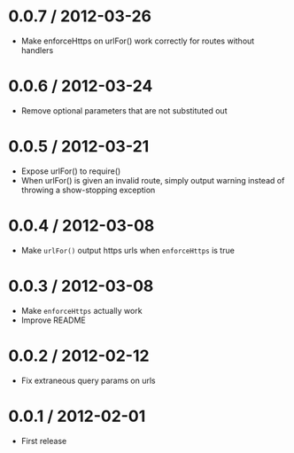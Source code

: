 0.0.7 / 2012-03-26
==================
  * Make enforceHttps on urlFor() work correctly for routes without handlers

0.0.6 / 2012-03-24
==================
  * Remove optional parameters that are not substituted out

0.0.5 / 2012-03-21
==================
  * Expose urlFor() to require()
  * When urlFor() is given an invalid route, simply output warning instead of throwing a show-stopping exception

0.0.4 / 2012-03-08
==================

  * Make `urlFor()` output https urls when `enforceHttps` is true

0.0.3 / 2012-03-08
==================

  * Make `enforceHttps` actually work
  * Improve README

0.0.2 / 2012-02-12
==================

  * Fix extraneous query params on urls

0.0.1 / 2012-02-01
==================

  * First release
